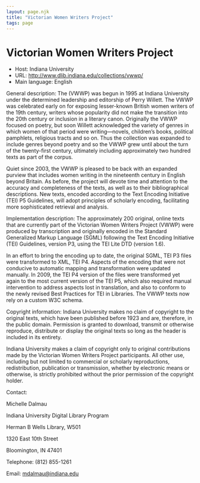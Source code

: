 ```yaml
---
layout: page.njk
title: "Victorian Women Writers Project"
tags: page
---
```

# Victorian Women Writers Project




* Host: Indiana University
* URL: <http://www.dlib.indiana.edu/collections/vwwp/>
* Main language: English



General description: The 
 (VWWP) was begun in 1995 at Indiana University under
 the determined leadership and editorship of Perry
 Willett. The VWWP was celebrated early on for exposing
 lesser-known British women writers of the 19th century,
 writers whose popularity did not make the transition
 into the 20th century or inclusion in a literary canon.
 Originally the VWWP focused on poetry, but soon Willett
 acknowledged the variety of genres in which women of
 that period were writing—novels, children’s books,
 political pamphlets, religious tracts and so on. Thus
 the collection was expanded to include genres beyond
 poetry and so the VWWP grew until about the turn of the
 twenty-first century, ultimately including
 approximately two hundred texts as part of the
 corpus.
 

 Quiet since 2003, the VWWP is pleased to be back with
 an expanded purview that includes women writing in the
 nineteenth century in English beyond Britain. As
 before, the project will devote time and attention to
 the accuracy and completeness of the texts, as well as
 to their bibliographical descriptions. New texts,
 encoded according to the Text Encoding Initiative (TEI)
 P5 Guidelines, will adopt principles of scholarly
 encoding, facilitating more sophisticated retrieval and
 analysis.



Implementation description:
 The approximately 200 original, online
 texts that are currently part of the Victorian Women
 Writers Project (VWWP) were produced by transcription
 and originally encoded in the Standard Generalized
 Markup Language (SGML) following the Text Encoding
 Initiative (TEI) Guidelines, version P3, using the TEI
 Lite DTD (version 1.6).
 

 In an effort to bring the encoding up to date, the
 original SGML, TEI P3 files were transformed to XML,
 TEI P4. Aspects of the encoding that were not conducive
 to automatic mapping and transformation were updated
 manually. In 2009, the TEI P4 version of the files were
 transformed yet again to the most current version of
 the TEI P5, which also required manual intervention to
 address aspects lost in translation, and also to
 conform to the newly revised Best Practices for TEI in
 Libraries. The VWWP texts now rely on a custom W3C
 schema.
 





Copyright information: Indiana University makes no claim of
 copyright to the original texts, which have been
 published before 1923 and are, therefore, in the public
 domain. Permission is granted to download, transmit or
 otherwise reproduce, distribute or display the original
 texts so long as the header is included in its
 entirety.
 

 Indiana University makes a claim of copyright only to
 original contributions made by the Victorian Women
 Writers Project participants. All other use, including
 but not limited to commercial or scholarly
 reproductions, redistribution, publication or
 transmission, whether by electronic means or otherwise,
 is strictly prohibited without the prior permission of
 the copyright holder.
 




Contact:
 



Michelle Dalmau


Indiana University Digital Library
 Program
 
 Herman B Wells Library, W501
 
 1320 East 10th Street
 
 Bloomington, IN 47401



Telephone: (812) 855-1261



Email: [mdalmau@indiana.edu](mailto:mdalmau@indiana.edu)





